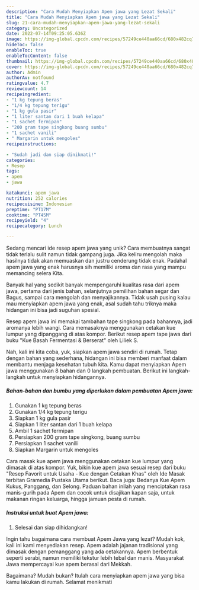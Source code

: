 ```yaml
---
description: "Cara Mudah Menyiapkan Apem jawa yang Lezat Sekali"
title: "Cara Mudah Menyiapkan Apem jawa yang Lezat Sekali"
slug: 21-cara-mudah-menyiapkan-apem-jawa-yang-lezat-sekali
category: Uncategorized
date: 2022-07-14T09:25:05.636Z
image: https://img-global.cpcdn.com/recipes/57249ce440aa66cd/680x482cq70/apem-jawa-foto-resep-utama.jpg
hideToc: false
enableToc: true
enableTocContent: false
thumbnail: https://img-global.cpcdn.com/recipes/57249ce440aa66cd/680x482cq70/apem-jawa-foto-resep-utama.jpg
cover: https://img-global.cpcdn.com/recipes/57249ce440aa66cd/680x482cq70/apem-jawa-foto-resep-utama.jpg
author: Admin
authorAv: notfound
ratingvalue: 4.7
reviewcount: 14
recipeingredient:
- "1 kg tepung beras"
- "1/4 kg tepung terigu"
- "1 kg gula pasir"
- "1 liter santan dari 1 buah kelapa"
- "1 sachet fermipan"
- "200 gram tape singkong buang sumbu"
- "1 sachet vanili"
- " Margarin untuk mengoles"
recipeinstructions:

- "Sudah jadi dan siap dinikmati!"
categories:
- Resep
tags:
- apem
- jawa

katakunci: apem jawa 
nutrition: 252 calories
recipecuisine: Indonesian
preptime: "PT17M"
cooktime: "PT45M"
recipeyield: "4"
recipecategory: Lunch

---
```





Sedang mencari ide resep apem jawa yang unik? Cara membuatnya sangat tidak terlalu sulit namun tidak gampang juga. Jika keliru mengolah maka hasilnya tidak akan memuaskan dan justru cenderung tidak enak. Padahal apem jawa yang enak harusnya sih memiliki aroma dan rasa yang mampu memancing selera Kita.





Banyak hal yang sedikit banyak mempengaruhi kualitas rasa dari apem jawa, pertama dari jenis bahan, selanjutnya pemilihan bahan segar dan Bagus, sampai cara mengolah dan menyajikannya. Tidak usah pusing kalau mau menyiapkan apem jawa yang enak,      asal sudah tahu triknya maka hidangan ini bisa jadi suguhan spesial.














Resep apem jawa ini memakai tambahan tape singkong pada bahannya, jadi aromanya lebih wangi. Cara memasaknya menggunakan cetakan kue lumpur yang dipanggang di atas kompor. Berikut resep apem tape jawa dari buku &#34;Kue Basah Fermentasi &amp; Berserat&#34; oleh Liliek S.






Nah, kali ini kita coba, yuk, siapkan apem jawa sendiri di rumah. Tetap dengan bahan yang sederhana, hidangan ini bisa memberi manfaat dalam membantu menjaga kesehatan tubuh kita. Kamu dapat menyiapkan Apem jawa menggunakan 8 bahan dan 0 langkah pembuatan. Berikut ini langkah-langkah untuk menyiapkan hidangannya.

<!--inarticleads1-->

##### Bahan-bahan dan bumbu yang diperlukan dalam pembuatan Apem jawa:

1. Gunakan 1 kg tepung beras
1. Gunakan 1/4 kg tepung terigu
1. Siapkan 1 kg gula pasir
1. Siapkan 1 liter santan dari 1 buah kelapa
1. Ambil 1 sachet fermipan
1. Persiapkan 200 gram tape singkong, buang sumbu
1. Persiapkan 1 sachet vanili
1. Siapkan  Margarin untuk mengoles


Cara masak kue apem jawa menggunakan cetakan kue lumpur yang dimasak di atas kompor. Yuk, bikin kue apem jawa sesuai resep dari buku &#34;Resep Favorit untuk Usaha - Kue dengan Cetakan Khas&#34; oleh Ide Masak terbitan Gramedia Pustaka Utama berikut. Baca juga: Bedanya Kue Apem Kukus, Panggang, dan Selong. Paduan bahan inilah yang menciptakan rasa manis-gurih pada Apem dan cocok untuk disajikan kapan saja, untuk makanan ringan keluarga, hingga jamuan pesta di rumah. 

<!--inarticleads2-->

##### Instruksi untuk buat Apem jawa:


1. Selesai dan siap dihidangkan!

Ingin tahu bagaimana cara membuat Apem Jawa yang lezat? Mudah kok, kali ini kami menyediakan resep. Apem adalah jajanan tradisional yang dimasak dengan pemanggang yang ada cetakannya. Apem berbentuk seperti serabi, namun memiliki tekstur lebih tebal dan manis. Masyarakat Jawa mempercayai kue apem berasal dari Mekkah. 

Bagaimana? Mudah bukan? Itulah cara menyiapkan apem jawa yang bisa kamu lakukan di rumah. Selamat menikmati
